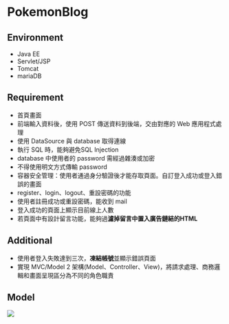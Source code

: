 # PokemonBlog

## Environment
- Java EE
- Servlet/JSP
- Tomcat
- mariaDB

## Requirement
- 首頁畫面
- 前端輸入資料後，使用 POST 傳送資料到後端，交由對應的 Web 應用程式處理
- 使用 DataSource 與 database 取得連線
- 執行 SQL 時，能夠避免SQL Injection
- database 中使用者的 password 需經過雜湊或加密
- 不得使用明文方式傳輸 password
- 容器安全管理：使用者通過身分驗證後才能存取頁面。自訂登入成功或登入錯誤的畫面
- register、login、logout、重設密碼的功能
- 使用者註冊成功或重設密碼，能收到 mail
- 登入成功的頁面上顯示目前線上人數
- 若頁面中有設計留言功能，能夠過**濾掉留言中置入廣告鏈結的HTML**

## Additional
- 使用者登入失敗達到三次，**凍結帳號**並顯示錯誤頁面
- 實現 MVC/Model 2 架構(Model、Controller、View)，將請求處理、商務邏輯和畫面呈現區分為不同的角色職責

## Model
![](https://github.com/season06/PokemonBlog/blob/master/DeveloperTool/pokemon_diagram.png)
